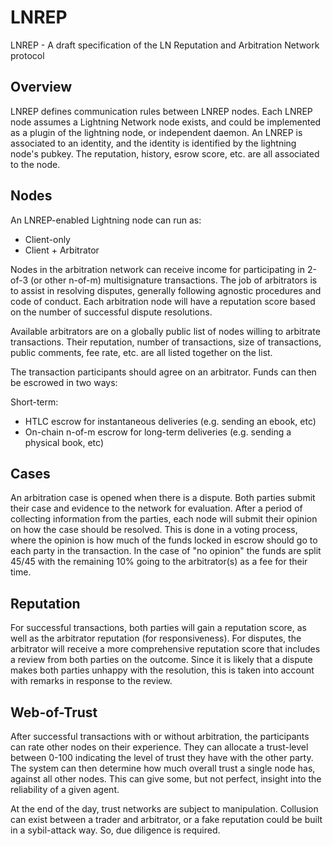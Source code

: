 # LNREP
LNREP - A draft specification of the LN Reputation and Arbitration Network protocol

## Overview

LNREP defines communication rules between LNREP nodes. Each LNREP node assumes a Lightning Network node exists, and could be implemented as a plugin of the lightning node, or independent daemon. An LNREP is associated to an identity, and the identity is identified by the lightning node's pubkey. The reputation, history, esrow score, etc. are all associated to the node.

## Nodes 

An LNREP-enabled Lightning node can run as:

* Client-only
* Client + Arbitrator

Nodes in the arbitration network can receive income for participating in 2-of-3 (or other n-of-m) multisignature transactions. The job of arbitrators is to assist in resolving disputes, generally following agnostic procedures and code of conduct. Each arbitration node will have a reputation score based on the number of successful dispute resolutions.

Available arbitrators are on a globally public list of nodes willing to arbitrate transactions. Their reputation, number of transactions, size of transactions, public comments, fee rate, etc. are all listed together on the list. 

The transaction participants should agree on an arbitrator. Funds can then be escrowed in two ways:

Short-term:
* HTLC escrow for instantaneous deliveries (e.g. sending an ebook, etc)
* On-chain n-of-m escrow for long-term deliveries (e.g. sending a physical book, etc)

## Cases

An arbitration case is opened when there is a dispute. Both parties submit their case and evidence to the network for evaluation. After a period of collecting information from the parties, each node will submit their opinion on how the case should be resolved. This is done in a voting process, where the opinion is how much of the funds locked in escrow should go to each party in the transaction. In the case of "no opinion" the funds are split 45/45 with the remaining 10% going to the arbitrator(s) as a fee for their time.

## Reputation

For successful transactions, both parties will gain a reputation score, as well as the arbitrator reputation (for responsiveness). For disputes, the arbitrator will receive a more comprehensive reputation score that includes a review from both parties on the outcome. Since it is likely that a dispute makes both parties unhappy with the resolution, this is taken into account with remarks in response to the review. 

## Web-of-Trust

After successful transactions with or without arbitration, the participants can rate other nodes on their experience. They can allocate a trust-level between 0-100 indicating the level of trust they have with the other party. The system can then determine how much overall trust a single node has, against all other nodes. This can give some, but not perfect, insight into the reliability of a given agent.

At the end of the day, trust networks are subject to manipulation. Collusion can exist between a trader and arbitrator, or a fake reputation could be built in a sybil-attack way. So, due diligence is required.
